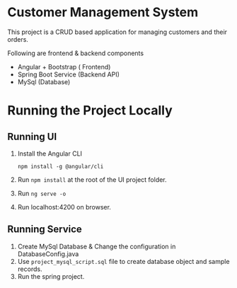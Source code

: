 # Customer Management System

This project is a CRUD based application for managing customers and their orders.

Following are frontend & backend components 

* Angular + Bootstrap ( Frontend)
* Spring Boot Service (Backend API)
* MySql (Database)


# Running the Project Locally

## Running UI
1. Install the Angular CLI

    `npm install -g @angular/cli`

2. Run `npm install` at the root of the UI project folder.

3. Run `ng serve -o`

4. Run localhost:4200 on browser.

## Running Service

1. Create MySql Database & Change the configuration in DatabaseConfig.java
2. Use `project_mysql_script.sql` file to create database object and sample records.
3. Run the spring project.




